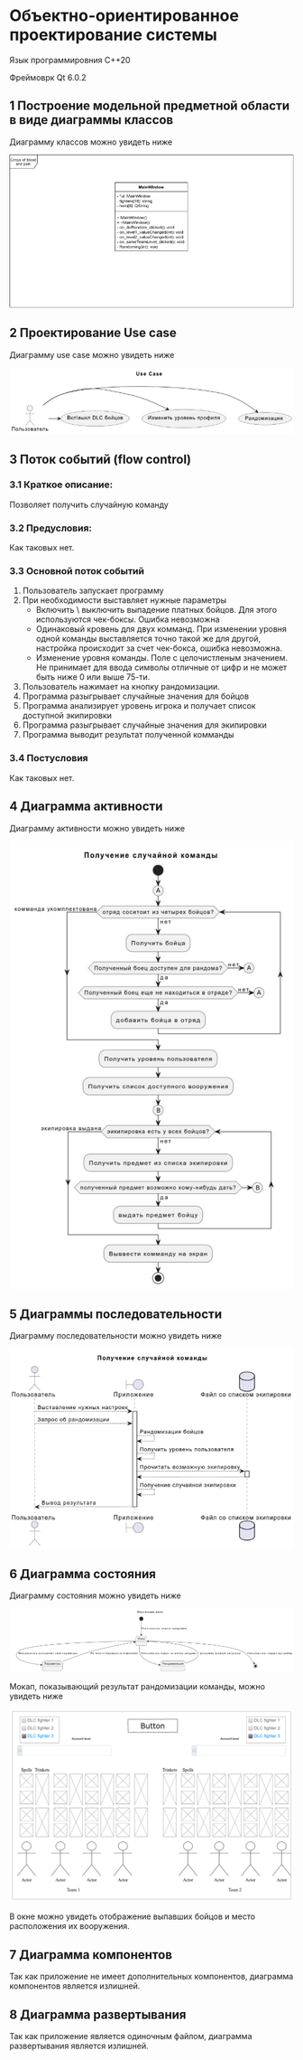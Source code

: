 # Объектно-ориентированное проектирование системы

Язык программировния С++20

Фреймоврк Qt 6.0.2

## 1 Построение модельной предметной области в виде диаграммы классов

Диаграмму классов можно увидеть ниже

![Диаграмма классов](classDiagram/ClassDiagram.png)

## 2 Проектирование Use case

Диаграмму use case можно увидеть ниже

![Use case](useCase/userCase.jpg)

## 3 Поток событий (flow control)

### 3.1 Краткое описание:

Позволяет получить случайную команду

### 3.2 Предусловия:

Как таковых нет.

### 3.3 Основной поток событий

 1. Пользователь запускает программу
 2. При необходимости выставляет нужные параметры
    * Включить \ выключить выпадение платных бойцов. Для этого используются чек-боксы. Ошибка невозможна
    * Одинаковый кровень для двух комманд. При изменении уровня одной команды выставляется точно такой же для другой, настройка происходит за счет чек-бокса, ошибка невозможна.
    * Изменение уровня команды. Поле с целочистленым значением. Не принимает для ввода символы отличные от цифр и не может быть ниже 0 или выше 75-ти.
 3. Пользователь нажимает на кнопку рандомизации.
 4. Программа разыгрывает случайные значения для бойцов
 5. Программа анализирует уровень игрока и получает список доступной экипировки
 6. Программа разыгрывает случайные значения для экипировки
 6. Программа выводит результат полученной комманды

### 3.4 Постусловия

Как таковых нет.

## 4 Диаграмма активности

Диаграмму активности можно увидеть ниже

![Activity](activityDiagram/randoming.jpg)

## 5  Диаграммы последовательности

Диаграмму последовательности можно увидеть ниже

![Sequnces](sequncesDiagram/sequence.jpg)

## 6 Диаграмма состояния

Диаграмму состояния можно увидеть ниже

![Status](statusDiagram/status.png)

Мокап, показывающий результат рандомизации команды, можно увидеть ниже

![Mockup](../SRS/%D0%B8%D1%81%D1%85%D0%BE%D0%B4%D0%BD%D0%B8%D0%BA%D0%B8/randomMocap.png)

В окне можно увидеть отображение выпавших бойцов и место расположения их вооружения.

## 7 Диаграмма компонентов

Так как приложение не имеет дополнительных компонентов, диаграмма компонентов является излишней.

## 8 Диаграмма развертывания

Так как приложение является одиночным файлом, диаграмма развертывания является излишней.